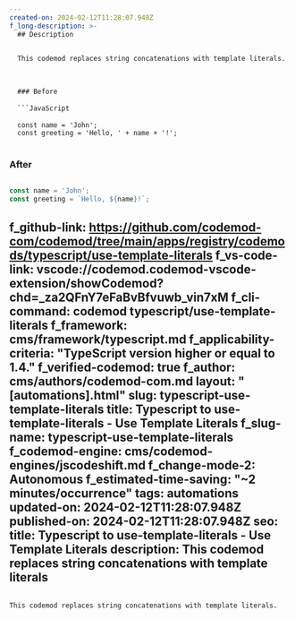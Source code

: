 ```yaml
---
created-on: 2024-02-12T11:28:07.948Z
f_long-description: >-
  ## Description
  

  This codemod replaces string concatenations with template literals.
  

  
  ### Before
  
  ```JavaScript
  
  const name = 'John';
  const greeting = 'Hello, ' + name + '!';
  
  ```
  
  ### After
  
  ```JavaScript
  
  const name = 'John';
  const greeting = `Hello, ${name}!`;
  
  ```
f_github-link: https://github.com/codemod-com/codemod/tree/main/apps/registry/codemods/typescript/use-template-literals
f_vs-code-link: vscode://codemod.codemod-vscode-extension/showCodemod?chd=_za2QFnY7eFaBvBfvuwb_vin7xM
f_cli-command: codemod typescript/use-template-literals
f_framework: cms/framework/typescript.md
f_applicability-criteria: "TypeScript version higher or equal to 1.4."
f_verified-codemod: true
f_author: cms/authors/codemod-com.md
layout: "[automations].html"
slug: typescript-use-template-literals
title: Typescript to use-template-literals - Use Template Literals
f_slug-name: typescript-use-template-literals
f_codemod-engine: cms/codemod-engines/jscodeshift.md
f_change-mode-2: Autonomous
f_estimated-time-saving: "~2 minutes/occurrence"
tags: automations
updated-on: 2024-02-12T11:28:07.948Z
published-on: 2024-02-12T11:28:07.948Z
seo:
  title: Typescript to use-template-literals - Use Template Literals
  description: This codemod replaces string concatenations with template literals
---
```

This codemod replaces string concatenations with template literals.
